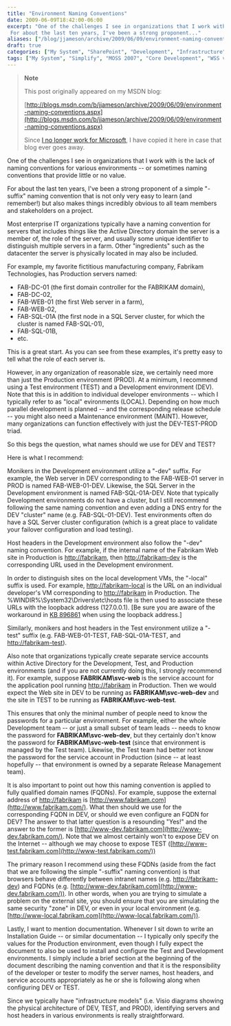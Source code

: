 ```yaml
---
title: "Environment Naming Conventions"
date: 2009-06-09T18:42:00-06:00
excerpt: "One of the challenges I see in organizations that I work with is the lack of naming conventions for various environments -- or sometimes naming conventions that provide little or no value. 
 For about the last ten years, I've been a strong proponent..."
aliases: ["/blog/jjameson/archive/2009/06/09/environment-naming-conventions.aspx"]
draft: true
categories: ["My System", "SharePoint", "Development", "Infrastructure"]
tags: ["My System", "Simplify", "MOSS 2007", "Core Development", "WSS v3", "SQL Server", "Infrastructure"]
---
```


> **Note**
>
> This post originally appeared on my MSDN blog:
>
> [http://blogs.msdn.com/b/jjameson/archive/2009/06/09/environment-naming-conventions.aspx](http://blogs.msdn.com/b/jjameson/archive/2009/06/09/environment-naming-conventions.aspx)
>
> Since 			[I no longer work for Microsoft](/blog/jjameson/2011/09/02/last-day-with-microsoft), I have copied it here in case that  			blog ever goes away.

One of the challenges I see in organizations that I work with is the lack  	of naming conventions for various environments -- or sometimes naming conventions  	that provide little or no value.

For about the last ten years, I've been a strong proponent of a simple "-suffix"  	naming convention that is not only very easy to learn (and remember!) but also  	makes things incredibly obvious to all team members and stakeholders on a project.

Most enterprise IT organizations typically have a naming convention for servers  	that includes things like the Active Directory domain the server is a member  	of, the role of the server, and usually some unique identifier to distinguish  	multiple servers in a farm. Other "ingredients" such as the datacenter the server  	is physically located in may also be included.

For example, my favorite fictitious manufacturing company, Fabrikam Technologies,  	has Production servers named:

- FAB-DC-01 (the first domain controller for the FABRIKAM domain),
- FAB-DC-02,
- FAB-WEB-01 (the first Web server in a farm),
- FAB-WEB-02,
- FAB-SQL-01A (the first node in a SQL Server cluster, for which the cluster
  is named FAB-SQL-01),
- FAB-SQL-01B,
- etc.

This is a great start. As you can see from these examples, it's pretty easy  	to tell what the role of each server is.

However, in any organization of reasonable size, we certainly need more than  	just the Production environment (PROD). At a minimum, I recommend using a Test  	environment (TEST) and a Development environment (DEV). Note that this is in  	addition to individual developer environments -- which I typically refer to  	as "local" evironments (LOCAL). Depending on how much parallel development is  	planned -- and the corresponding release schedule -- you might also need a Maintenance  	environment (MAINT). However, many organizations can function effectively with  	just the DEV-TEST-PROD triad.

So this begs the question, what names should we use for DEV and TEST?

Here is what I recommend:

Monikers in the Development environment utilize a "-dev" suffix. For example,  	the Web server in DEV corresponding to the FAB-WEB-01 server in PROD is named  	FAB-WEB-01-DEV. Likewise, the SQL Server in the Development environment is named  	FAB-SQL-01A-DEV. Note that typically Development environments do not have a  	cluster, but I still recommend following the same naming convention and even  	adding a DNS entry for the DEV "cluster" name (e.g. FAB-SQL-01-DEV). Test environments  	often do have a SQL Server cluster configuration (which is a great place to  	validate your failover configuration and load testing).

Host headers in the Development environment also follow the "-dev" naming  	convention. For example, if the internal name of the Fabrikam Web site in Production  	is [http://fabrikam](http://fabrikam/), then 	[http://fabrikam-dev](http://fabrikam-dev/) is the corresponding  	URL used in the Development environment.

In order to distinguish sites on the local development VMs, the "-local"  	suffix is used. For example, [http://fabrikam-local](http://fabrikam-local/)  	is the URL on an individual developer's VM corresponding to 	[http://fabrikam](http://fabrikam/) in Production. The %WINDIR%\System32\Drivers\etc\hosts  	file is then used to associate these URLs with the loopback address (127.0.0.1).  	[Be sure you are aware of the workaround in 	[KB 896861](http://support.microsoft.com/kb/896861) when using the  	loopback address.]

Similarly, monikers and host headers in the Test environment utilize a "-test"  	suffix (e.g. FAB-WEB-01-TEST, FAB-SQL-01A-TEST, and 	[http://fabrikam-test](http://fabrikam-test/)).

Also note that organizations typically create separate service accounts within  	Active Directory for the Development, Test, and Production environments (and  	if you are not currently doing this, I strongly recommend it). For example,  	suppose **FABRIKAM\svc-web** is the service account for the application  	pool running [http://fabrikam](http://fabrikam/) in Production. Then  	we would expect the Web site in DEV to be running as **FABRIKAM\svc-web-dev**  	and the site in TEST to be running as **FABRIKAM\svc-web-test**.

This ensures that only the minimal number of people need to know the passwords  	for a particular environment. For example, either the whole Development team  	-- or just a small subset of team leads -- needs to know the password for 	**FABRIKAM\svc-web-dev**, but they certainly don't know the password  	for **FABRIKAM\svc-web-test** (since that environment is managed  	by the Test team). Likewise, the Test team had better not know the password  	for the service account in Production (since -- at least hopefully -- that environment  	is owned by a separate Release Management team).

It is also important to point out how this naming convention is applied to  	fully qualified domain names (FQDNs). For example, suppose the external address  	of [http://fabrikam](http://fabrikam/) is 	[http://www.fabrikam.com](http://www.fabrikam.com/). What then should  	we use for the corresponding FQDN in DEV, or should we even configure an FQDN  	for DEV? The answer to that latter question is a resounding "Yes!" and the answer  	to the former is [http://www-dev.fabrikam.com](http://www-dev.fabrikam.com/).  	Note that we almost certainly won't to expose DEV on the Internet -- although  	we may choose to expose TEST ([http://www-test.fabrikam.com](http://www-test.fabrikam.com/))

The primary reason I recommend using these FQDNs (aside from the fact that  	we are following the simple "-suffix" naming convention) is that browsers behave  	differently between intranet names (e.g. [http://fabrikam-dev](http://fabrikam-dev/))  	and FQDNs (e.g. [http://www-dev.fabrikam.com](http://www-dev.fabrikam.com/)).  	In other words, when you are trying to simulate a problem on the external site,  	you should ensure that you are simulating the same security "zone" in DEV, or  	even in your local environment (e.g. 	[http://www-local.fabrikam.com](http://www-local.fabrikam.com/)).

Lastly, I want to mention documentation. Whenever I sit down to write an  	Installation Guide -- or similar documentation -- I typically only specify the  	values for the Production environment, even though I fully expect the document  	to also be used to install and configure the Test and Development environments.  	I simply include a brief section at the beginning of the document describing  	the naming convention and that it is the responsibility of the developer or  	tester to modify the server names, host headers, and service accounts appropriately  	as he or she is following along when configuring DEV or TEST.

Since we typically have "infrastructure models" (i.e. Visio diagrams showing  	the physical architecture of DEV, TEST, and PROD), identifying servers and host  	headers in various environments is really straightforward.

